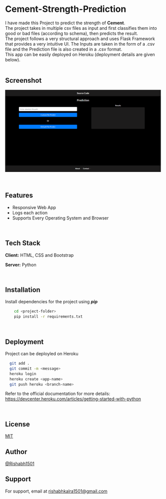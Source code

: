 # Cement-Strength-Prediction

I have made this Project to predict the strength of **Cement**. \
The project takes in multiple csv files as input and first classifies them into good or bad files (according to schema), then predicts the result.\
The project follows a very structural approach and uses Flask Framework that provides a very intuitive UI. The Inputs are taken in the form of a .csv file and the Prediction file is also created in a .csv format.\
This app can be easily deployed on Heroku (deployment details are given below).
<br><br>

## Screenshot<br>

![App Screenshot](Screenshot.PNG)

<br>

## Features

- Responsive Web App
- Logs each action
- Supports Every Operating System and Browser

<br>

## Tech Stack

**Client:** HTML, CSS and Bootstrap

**Server:** Python

<br>

## Installation

Install dependencies for the project using _**pip**_

```bash
    cd <project-folder>
    pip install -r requirements.txt
```
<br>

## Deployment

Project can be deployled on Heroku

```bash
  git add .
  git commit -m <message>
  heroku login
  heroku create <app-name>
  git push heroku <branch-name>
```
Refer to the official documentation for more details: https://devcenter.heroku.com/articles/getting-started-with-python

<br>  

## License

[MIT](https://choosealicense.com/licenses/mit/)
<br>
  
## Author

[@Rishabh1501](https://github.com/Rishabh1501)
<br>

## Support

For support, email at rishabhkalra1501@gmail.com 
